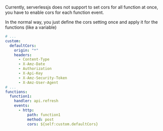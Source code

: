 Currently, serverlessjs does not support to set cors for all function at once, you have to enable cors for each function event.

In the normal way, you just define the cors setting once and apply it for the functions (like a variable)


```yml
# ...
custom:
  defaultCors:
    origin: "*"
    headers:
      - Content-Type
      - X-Amz-Date
      - Authorization
      - X-Api-Key
      - X-Amz-Security-Token
      - X-Amz-User-Agent
# ...
functions:
  function1:
    handler: api.refresh
    events:
      - http:
          path: function1
          method: post
          cors: ${self:custom.defaultCors}
```
